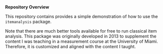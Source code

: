 **Repository Overview**

This repository contains provides a simple demonstration of how to use the `itemanalysis` package.

Note that there are much better tools available for free to run classical item analysis. This package was originally developed in 2013 to supplement the content I was teaching in a measurement course at the University of Miami. Therefore, it is customized and aligned with the content I taught. 
